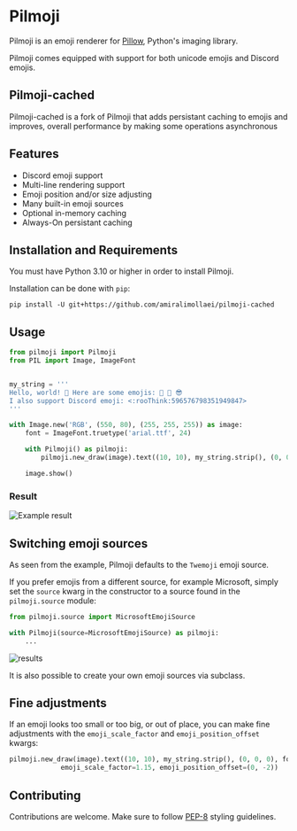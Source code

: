 # Pilmoji

Pilmoji is an emoji renderer for [Pillow](https://github.com/python-pillow/Pillow/),
Python's imaging library.

Pilmoji comes equipped with support for both unicode emojis and Discord emojis.

## Pilmoji-cached

Pilmoji-cached is a fork of Pilmoji that adds persistant caching to emojis and improves,
overall performance by making some operations asynchronous

## Features

- Discord emoji support
- Multi-line rendering support
- Emoji position and/or size adjusting
- Many built-in emoji sources
- Optional in-memory caching
- Always-On persistant caching

## Installation and Requirements

You must have Python 3.10 or higher in order to install Pilmoji.

Installation can be done with `pip`:

```shell
pip install -U git+https://github.com/amiralimollaei/pilmoji-cached
```

## Usage

```py
from pilmoji import Pilmoji
from PIL import Image, ImageFont


my_string = '''
Hello, world! 👋 Here are some emojis: 🎨 🌊 😎
I also support Discord emoji: <:rooThink:596576798351949847>
'''

with Image.new('RGB', (550, 80), (255, 255, 255)) as image:
    font = ImageFont.truetype('arial.ttf', 24)

    with Pilmoji() as pilmoji:
        pilmoji.new_draw(image).text((10, 10), my_string.strip(), (0, 0, 0), font)

    image.show()
```

### Result

![Example result](https://jay.has-no-bra.in/f/j4iEcc.png)

## Switching emoji sources

As seen from the example, Pilmoji defaults to the `Twemoji` emoji source.

If you prefer emojis from a different source, for example Microsoft, simply
set the `source` kwarg in the constructor to a source found in the
`pilmoji.source` module:

```py
from pilmoji.source import MicrosoftEmojiSource

with Pilmoji(source=MicrosoftEmojiSource) as pilmoji:
    ...
```

![results](https://jay.has-no-bra.in/f/suPfj0.png)

It is also possible to create your own emoji sources via subclass.

## Fine adjustments

If an emoji looks too small or too big, or out of place, you can make fine adjustments
with the `emoji_scale_factor` and `emoji_position_offset` kwargs:

```py
pilmoji.new_draw(image).text((10, 10), my_string.strip(), (0, 0, 0), font,
             emoji_scale_factor=1.15, emoji_position_offset=(0, -2))
```

## Contributing

Contributions are welcome. Make sure to follow [PEP-8](https://www.python.org/dev/peps/pep-0008/)
styling guidelines.
